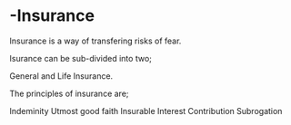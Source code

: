 # -Insurance

Insurance is a way of transfering risks of fear.

Isurance can be sub-divided into two;

General and Life Insurance.

The principles of insurance are;

Indeminity
Utmost good faith
Insurable Interest
Contribution
Subrogation
